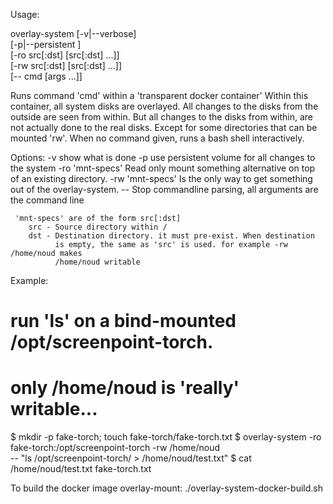 
Usage:

overlay-system [-v|--verbose] \
               [-p|--persistent <name>] \
               [-ro src[:dst] [src[:dst] ...]] \
               [-rw src[:dst] [src[:dst] ...]] \
               [-- cmd [args ...]]

   Runs command 'cmd' within a 'transparent docker container'
   Within this container, all system disks are overlayed.
   All changes to the disks from the outside are seen from within.
   But all changes to the disks from within, are not actually done
   to the real disks. Except for some directories that can be
   mounted 'rw'. When no command given, runs a bash shell interactively.

   Options:
     -v  show what is done
     -p  use persistent volume <name> for all changes to the system
     -ro 'mnt-specs' Read only mount something alternative on top of an existing directory.
     -rw 'mnt-specs' Is the only way to get something out of the overlay-system.
     --  Stop commandline parsing, all arguments are the command line

     'mnt-specs' are of the form src[:dst]
        src - Source directory within /
        dst - Destination directory. it must pre-exist. When destination
              is empty, the same as 'src' is used. for example -rw /home/noud makes
              /home/noud writable

Example:
   # run 'ls' on a bind-mounted /opt/screenpoint-torch.
   #          only /home/noud is 'really' writable...
   $ mkdir -p fake-torch; touch fake-torch/fake-torch.txt
   $ overlay-system -ro fake-torch:/opt/screenpoint-torch -rw /home/noud \
                    -- "ls /opt/screenpoint-torch/ > /home/noud/test.txt"
   $ cat /home/noud/test.txt
   fake-torch.txt

To build the docker image overlay-mount:
   ./overlay-system-docker-build.sh
